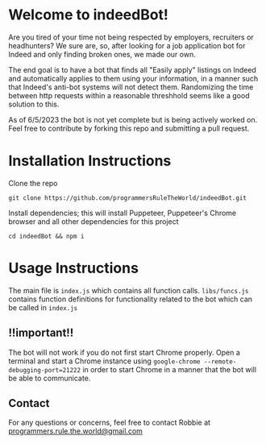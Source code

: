 # Welcome to indeedBot!

Are you tired of your time not being respected by employers, recruiters or headhunters? We sure are, so, after looking for a job application bot for Indeed and only finding broken ones, we made our own.

The end goal is to have a bot that finds all "Easily apply" listings on Indeed and automatically applies to them using your information, in a manner such that Indeed's anti-bot systems will not detect them. Randomizing the time between http requests within a reasonable threshhold seems like a good solution to this.

As of 6/5/2023 the bot is not yet complete but is being actively worked on. Feel free to contribute by forking this repo and submitting a pull request.

# Installation Instructions

Clone the repo

`git clone https://github.com/programmersRuleTheWorld/indeedBot.git`

Install dependencies; this will install Puppeteer, Puppeteer's Chrome browser and all other dependencies for this project

`cd indeedBot && npm i`

# Usage Instructions

The main file is `index.js` which contains all function calls.
`libs/funcs.js` contains function definitions for functionality related to the bot which can be called in `index.js`

## !!important!!

The bot will not work if you do not first start Chrome properly.
Open a terminal and start a Chrome instance using `google-chrome --remote-debugging-port=21222` in order to start Chrome in a manner that the bot will be able to communicate.

## Contact

For any questions or concerns, feel free to contact Robbie at programmers.rule.the.world@gmail.com
